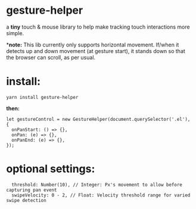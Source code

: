 # gesture-helper
a **tiny** touch & mouse library to help make tracking touch interactions more simple.

***note:** This lib currently only supports horizontal movement. If/when it detects up and down movement (at gesture start), it stands down so that the browser can scroll, as per usual.

# install:
```yarn install gesture-helper```

**then:**
```
let gestureControl = new GestureHelper(document.querySelector('.el'), {
  onPanStart: () => {},
  onPan: (e) => {},
  onPanEnd: (e) => {},
});
```

# optional settings:
```
  threshold: Number(10), // Integer: Px's movement to allow before capturing pan event
  swipeVelocity: 0 - 2, // Float: Velocity threshold range for varied swipe detection
```

